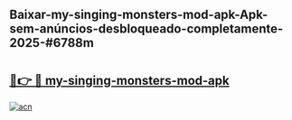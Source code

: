 ## Baixar-my-singing-monsters-mod-apk-Apk-sem-anúncios-desbloqueado-completamente-2025-#6788m

# <h2><a href="https://ainizakaria.my?title=my-singing-monsters-mod-apk&ref=20M">🔗👉 🔴 my-singing-monsters-mod-apk</a></h2>

[![acn](https://github.com/user-attachments/assets/0f9c940e-d8b0-45ae-aac7-cd30a18b3e1c)](https://ainizakaria.my?title=my-singing-monsters-mod-apk&ref=20M)


